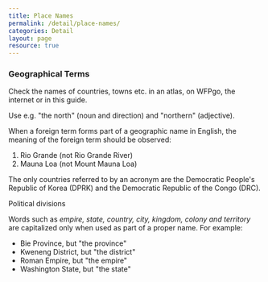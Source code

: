 ```yaml
---
title: Place Names
permalink: /detail/place-names/
categories: Detail
layout: page
resource: true
---
```


### Geographical Terms

Check the names of countries, towns etc. in an atlas, on WFPgo, the internet or in this guide.

Use e.g. "the north" (noun and direction) and "northern" (adjective).

When a foreign term forms part of a geographic name in English, the meaning of the foreign term should be observed:

1. Rio Grande (not Rio Grande River)
2. Mauna Loa (not Mount Mauna Loa)

The only countries referred to by an acronym are the Democratic People's Republic of Korea (DPRK) and the Democratic Republic of the Congo (DRC).

Political divisions

Words such as *empire, state, country, city, kingdom, colony and territory* are capitalized only when used as part of a proper name. For example:

* Bie Province, but "the province"
* Kweneng District, but "the district"
* Roman Empire, but "the empire"
* Washington State, but "the state"